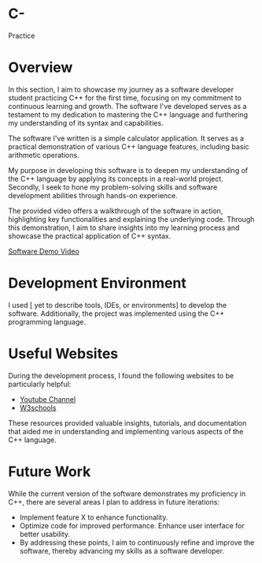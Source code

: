# C-
Practice
# Overview

In this section, I aim to showcase my journey as a software developer student practicing C++ for the first time, focusing on my commitment to continuous learning and growth. The software I've developed serves as a testament to my dedication to mastering the C++ language and furthering my understanding of its syntax and capabilities.

The software I've written is a simple calculator application. It serves as a practical demonstration of various C++ language features, including basic arithmetic operations.

My purpose in developing this software is to deepen my understanding of the C++ language by applying its concepts in a real-world project. Secondly, I seek to hone my problem-solving skills and software development abilities through hands-on experience.

The provided video offers a walkthrough of the software in action, highlighting key functionalities and explaining the underlying code. Through this demonstration, I aim to share insights into my learning process and showcase the practical application of C++ syntax.

[Software Demo Video](https://byuicse310spr-vld8236.slack.com/archives/C06UXLF1E2K/p1715452265062809) 

# Development Environment

I used [ yet to describe tools, IDEs, or environments] to develop the software. Additionally, the project was implemented using the C++ programming language.

# Useful Websites

During the development process, I found the following websites to be particularly helpful:

- [Youtube Channel](https://www.youtube.com/@yacklyon5993)
- [W3schools](https://www.w3schools.com/cpp/)

These resources provided valuable insights, tutorials, and documentation that aided me in understanding and implementing various aspects of the C++ language.

# Future Work

While the current version of the software demonstrates my proficiency in C++, there are several areas I plan to address in future iterations:

- Implement feature X to enhance functionality.
- Optimize code for improved performance.
Enhance user interface for better usability.
- By addressing these points, I aim to continuously refine and improve the software, thereby advancing my skills as a software developer.